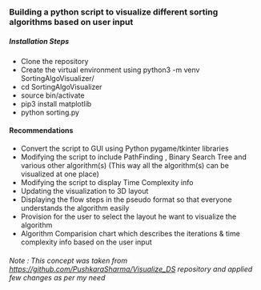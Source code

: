 
### Building a python script to visualize different sorting algorithms based on user input

##### Installation Steps
* Clone the repository
* Create the virtual environment using python3 -m venv SortingAlgoVisualizer/
* cd SortingAlgoVisualizer
* source bin/activate
* pip3 install matplotlib
* python sorting.py

#### Recommendations
* Convert the script to GUI using Python pygame/tkinter libraries
* Modifying the script to include PathFinding , Binary Search Tree and various other algorithm(s) (This way all the algorithm(s) can be visualized at one place)
* Modifying the script to display Time Complexity info
* Updating the visualization to 3D layout
* Displaying the flow steps in the pseudo format so that everyone understands the algorithm easily
* Provision for the user to select the layout he want to visualize the algorithm
* Algorithm Comparision chart which describes the iterations & time complexity info based on the user input 

###### Note : This concept was taken from https://github.com/PushkaraSharma/Visualize_DS repository and applied few changes as per my need
